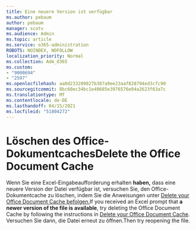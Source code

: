 ```yaml
---
title: Eine neuere Version ist verfügbar
ms.author: pebaum
author: pebaum
manager: scotv
ms.audience: Admin
ms.topic: article
ms.service: o365-administration
ROBOTS: NOINDEX, NOFOLLOW
localization_priority: Normal
ms.collection: Adm_O365
ms.custom:
- "9000694"
- "2597"
ms.openlocfilehash: aa0d233209827b387a9ee23aaf828794ed3cfc90
ms.sourcegitcommit: 8bc60ec34bc1e40685e3976576e04a2623f63a7c
ms.translationtype: MT
ms.contentlocale: de-DE
ms.lasthandoff: 04/15/2021
ms.locfileid: "51804272"
---
```

# <a name="delete-the-office-document-cache"></a><span data-ttu-id="cdb46-102">Löschen des Office-Dokumentcaches</span><span class="sxs-lookup"><span data-stu-id="cdb46-102">Delete the Office Document Cache</span></span>

<span data-ttu-id="cdb46-103">Wenn Sie eine Excel-Eingabeaufforderung erhalten **haben,** dass eine neuere Version der Datei verfügbar ist, versuchen Sie, den Office-Dokumentcache zu löschen, indem Sie die Anweisungen unter [Delete your Office Document Cache befolgen.](https://support.office.com/article/b1d3765e-d71b-4bb8-99ca-acd22c42995d)</span><span class="sxs-lookup"><span data-stu-id="cdb46-103">If you received an Excel prompt that **a newer version of the file is available**, try deleting the Office Document Cache by following the instructions in [Delete your Office Document Cache](https://support.office.com/article/b1d3765e-d71b-4bb8-99ca-acd22c42995d).</span></span> <span data-ttu-id="cdb46-104">Versuchen Sie dann, die Datei erneut zu öffnen.</span><span class="sxs-lookup"><span data-stu-id="cdb46-104">Then try reopening the file.</span></span>
